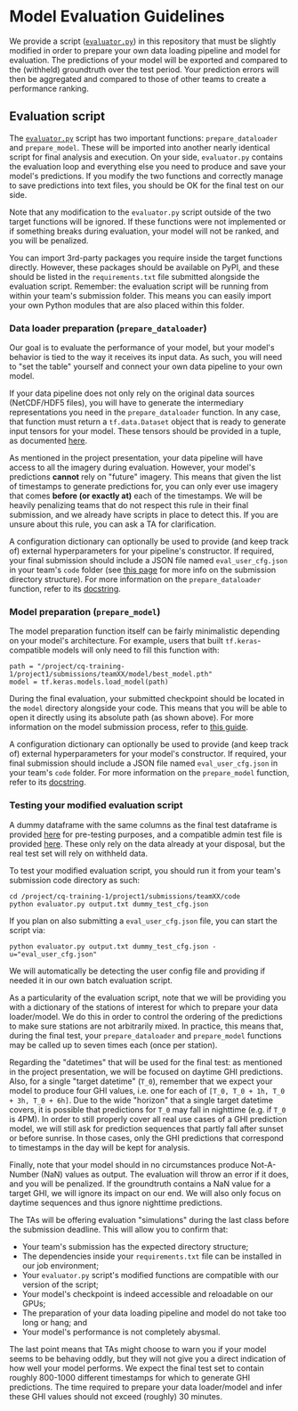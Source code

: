 # Model Evaluation Guidelines

We provide a script ([``evaluator.py``](evaluator.py)) in this repository that must be slightly modified in
order to prepare your own data loading pipeline and model for evaluation. The predictions of your model will
be exported and compared to the (withheld) groundtruth over the test period. Your prediction errors will then
be aggregated and compared to those of other teams to create a performance ranking.

## Evaluation script

The [``evaluator.py``](evaluator.py) script has two important functions: ``prepare_dataloader`` and
``prepare_model``. These will be imported into another nearly identical script for final analysis and execution.
On your side, ``evaluator.py`` contains the evaluation loop and everything else you need to produce and save
your model's predictions. If you modify the two functions and correctly manage to save predictions into text
files, you should be OK for the final test on our side.

Note that any modification to the ``evaluator.py`` script outside of the two target functions will be ignored.
If these functions were not implemented or if something breaks during evaluation, your model will not be ranked,
and you will be penalized.

You can import 3rd-party packages you require inside the target functions directly. However, these packages
should be available on PyPI, and these should be listed in the ``requirements.txt`` file submitted alongside
the evaluation script. Remember: the evaluation script will be running from within your team's submission
folder. This means you can easily import your own Python modules that are also placed within this folder.

### Data loader preparation (``prepare_dataloader``)

Our goal is to evaluate the performance of your model, but your model's behavior is tied to the way it receives
its input data. As such, you will need to "set the table" yourself and connect your own data pipeline to your
own model.

If your data pipeline does not only rely on the original data sources (NetCDF/HDF5 files), you will have to
generate the intermediary representations you need in the ``prepare_dataloader`` function. In any case, that
function must return a ``tf.data.Dataset`` object that is ready to generate input tensors for your model.
These tensors should be provided in a tuple, as documented [here](datasources.md#pipeline-formatting).

As mentioned in the project presentation, your data pipeline will have access to all the imagery during
evaluation. However, your model's predictions **cannot** rely on "future" imagery. This means that given
the list of timestamps to generate predictions for, you can only ever use imagery that comes **before
(or exactly at)** each of the timestamps. We will be heavily penalizing teams that do not respect this
rule in their final submission, and we already have scripts in place to detect this. If you are unsure about
this rule, you can ask a TA for clarification.

A configuration dictionary can optionally be used to provide (and keep track of) external hyperparameters
for your pipeline's constructor. If required, your final submission should include a JSON file named
``eval_user_cfg.json`` in your team's ``code`` folder (see [this page](../../disk-usage.md) for more info
on the submission directory structure). For more information on the ``prepare_dataloader`` function, refer
to its [docstring](evaluator.py).

### Model preparation (``prepare_model``)

The model preparation function itself can be fairly minimalistic depending on your model's architecture.
For example, users that built ``tf.keras``-compatible models will only need to fill this function with:
```
path = "/project/cq-training-1/project1/submissions/teamXX/model/best_model.pth"
model = tf.keras.models.load_model(path)
```
During the final evaluation, your submitted checkpoint should be located in the ``model`` directory alongside
your code. This means that you will be able to open it directly using its absolute path (as shown above). For
more information on the model submission process, refer to [this guide](../../howto-submit.md).

A configuration dictionary can optionally be used to provide (and keep track of) external hyperparameters
for your model's constructor. If required, your final submission should include a JSON file named
``eval_user_cfg.json`` in your team's ``code`` folder. For more information on the ``prepare_model``
function, refer to its [docstring](evaluator.py).

### Testing your modified evaluation script

A dummy dataframe with the same columns as the final test dataframe is provided [here](dummy_test_catalog.pkl)
for pre-testing purposes, and a compatible admin test file is provided [here](dummy_test_cfg.json).
These only rely on the data already at your disposal, but the real test set will rely on withheld data.

To test your modified evaluation script, you should run it from your team's submission code directory as such:
```
cd /project/cq-training-1/project1/submissions/teamXX/code
python evaluator.py output.txt dummy_test_cfg.json
```
If you plan on also submitting a ``eval_user_cfg.json`` file, you can start the script via:
```
python evaluator.py output.txt dummy_test_cfg.json -u="eval_user_cfg.json"
```
We will automatically be detecting the user config file and providing if needed it in our own batch
evaluation script.

As a particularity of the evaluation script, note that we will be providing you with a dictionary of
the stations of interest for which to prepare your data loader/model. We do this in order to control the
ordering of the predictions to make sure stations are not arbitrarily mixed. In practice, this means that,
during the final test, your ``prepare_dataloader`` and ``prepare_model`` functions may be called up to seven
times each (once per station).

Regarding the "datetimes" that will be used for the final test: as mentioned in the project presentation, we
will be focused on daytime GHI predictions. Also, for a single "target datetime" (``T_0``), remember that we
expect your model to produce four GHI values, i.e. one for each of ``[T_0, T_0 + 1h, T_0 + 3h, T_0 + 6h]``.
Due to the wide "horizon" that a single target datetime covers, it is possible that predictions for ``T_0`` may
fall in nighttime (e.g. if ``T_0`` is 4PM).  In order to still properly cover all real use cases of a GHI
prediction model, we will still ask for prediction sequences that partly fall after sunset or before sunrise.
In those cases, only the GHI predictions that correspond to timestamps in the day will be kept for analysis.

Finally, note that your model should in no circumstances produce Not-A-Number (NaN) values as output. The
evaluation will throw an error if it does, and you will be penalized. If the groundtruth contains a NaN value
for a target GHI, we will ignore its impact on our end. We will also only focus on daytime sequences and thus
ignore nighttime predictions.

The TAs will be offering evaluation "simulations" during the last class before the submission deadline. This
will allow you to confirm that:

  - Your team's submission has the expected directory structure;
  - The dependencies inside your ``requirements.txt`` file can be installed in our job environment;
  - Your ``evaluator.py`` script's modified functions are compatible with our version of the script;
  - Your model's checkpoint is indeed accessible and reloadable on our GPUs;
  - The preparation of your data loading pipeline and model do not take too long or hang; and
  - Your model's performance is not completely abysmal.

The last point means that TAs might choose to warn you if your model seems to be behaving oddly, but they
will not give you a direct indication of how well your model performs. We expect the final test set to contain
roughly 800-1000 different timestamps for which to generate GHI predictions. The time required to prepare your
data loader/model and infer these GHI values should not exceed (roughly) 30 minutes.
